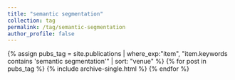 ```yaml
---
title: "semantic segmentation"
collection: tag
permalink: /tag/semantic-segmentation
author_profile: false
---
```

{% assign pubs_tag = site.publications | where_exp:"item", "item.keywords contains 'semantic segmentation'" | sort: "venue" %}
{% for post in pubs_tag %}
  {% include archive-single.html %}
{% endfor %}